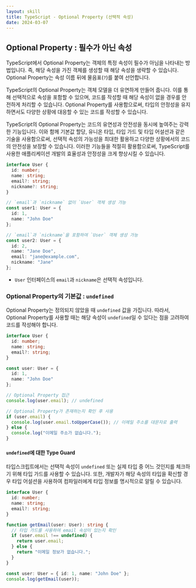 ```yaml
---
layout: skill
title: TypeScript - Optional Property (선택적 속성)
date: 2024-03-07
---
```





## Optional Property : 필수가 아닌 속성

TypeScript에서 Optional Property는 객체의 특정 속성이 필수가 아님을 나타내는 방법입니다. 즉, 해당 속성을 가진 객체를 생성할 때 해당 속성을 생략할 수 있습니다. Optional Property는 속성 이름 뒤에 물음표(`?`)를 붙여 선언합니다.

TypeScript의 Optional Property는 객체 모델을 더 유연하게 만들어 줍니다. 이를 통해 선택적으로 속성을 포함할 수 있으며, 코드를 작성할 때 해당 속성이 없을 경우를 안전하게 처리할 수 있습니다. Optional Property를 사용함으로써, 타입의 안정성을 유지하면서도 다양한 상황에 대응할 수 있는 코드를 작성할 수 있습니다.

TypeScript의 Optional Property는 코드의 유연성과 안전성을 동시에 높여주는 강력한 기능입니다. 이와 함께 기본값 할당, 유니온 타입, 타입 가드 및 타입 어설션과 같은 기술을 사용함으로써, 선택적 속성의 가능성을 최대한 활용하고 다양한 상황에서의 코드의 안전성을 보장할 수 있습니다. 이러한 기능들을 적절히 활용함으로써, TypeScript를 사용한 애플리케이션 개발의 효율성과 안정성을 크게 향상시킬 수 있습니다.


```typescript
interface User {
  id: number;
  name: string;
  email?: string;
  nickname?: string;
}

// `email`과 `nickname` 없이 `User` 객체 생성 가능
const user1: User = {
  id: 1,
  name: "John Doe"
};

// `email`과 `nickname`을 포함하여 `User` 객체 생성 가능
const user2: User = {
  id: 2,
  name: "Jane Doe",
  email: "jane@example.com",
  nickname: "Jane"
};
```

- `User` 인터페이스의 `email`과 `nickname`은 선택적 속성입니다.



### Optional Property의 기본값 : `undefined`

Optional Property는 정의되지 않았을 때 `undefined` 값을 가집니다. 따라서, Optional Property를 사용할 때는 해당 속성이 `undefined`일 수 있다는 점을 고려하여 코드를 작성해야 합니다.

```typescript
interface User {
  id: number;
  name: string;
  email?: string;
}

const user: User = {
  id: 1,
  name: "John Doe"
};

// Optional Property 접근
console.log(user.email); // undefined

// Optional Property가 존재하는지 확인 후 사용
if (user.email) {
  console.log(user.email.toUpperCase()); // 이메일 주소를 대문자로 출력
} else {
  console.log("이메일 주소가 없습니다.");
}
```


#### `undefined`에 대한 Type Guard


타입스크립트에서는 선택적 속성이 `undefined` 또는 실제 타입 중 어느 것인지를 체크하기 위해 타입 가드를 사용할 수 있습니다. 또한, 개발자가 해당 속성의 타입을 확신할 경우 타입 어설션을 사용하여 컴파일러에게 타입 정보를 명시적으로 알릴 수 있습니다.


```typescript
interface User {
  id: number;
  name: string;
  email?: string;
}

function getEmail(user: User): string {
  // 타입 가드를 사용하여 email 속성이 있는지 확인
  if (user.email !== undefined) {
    return user.email;
  } else {
    return "이메일 정보가 없습니다.";
  }
}

const user: User = { id: 1, name: "John Doe" };
console.log(getEmail(user));
```




